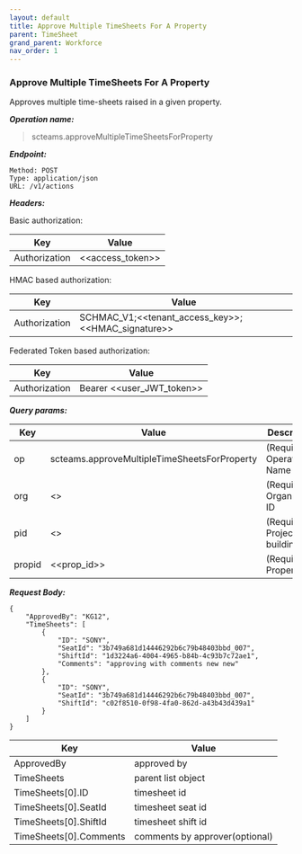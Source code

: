 ```yaml
---
layout: default
title: Approve Multiple TimeSheets For A Property
parent: TimeSheet
grand_parent: Workforce
nav_order: 1
---
```


### Approve Multiple TimeSheets For A Property

Approves multiple time-sheets raised in a given property.

***Operation name:***

> scteams.approveMultipleTimeSheetsForProperty

***Endpoint:***

```
Method: POST
Type: application/json
URL: /v1/actions
```

***Headers:***

Basic authorization:

|Key|Value|
|---|---|
|Authorization|<<access_token>>|


HMAC based authorization:

|Key|Value|
|---|---|
|Authorization|SCHMAC_V1;<<tenant_access_key>>;<<HMAC_signature>>|

Federated Token based authorization:

|Key|Value|
|---|---|
|Authorization|Bearer <<user_JWT_token>>|

***Query params:***

| Key | Value | Description |
| --- | ------|-------------|
| op | scteams.approveMultipleTimeSheetsForProperty | (Required) Operation Name |
| org | <<org>> | (Required) Organisation ID |
| pid | <<pid>> | (Required) Project OR building ID |
| propid | <<prop_id>> | (Required) Property ID |

***Request Body:***

```
{
    "ApprovedBy": "KG12",
    "TimeSheets": [
        {
            "ID": "SONY",
            "SeatId": "3b749a681d14446292b6c79b48403bbd_007",
            "ShiftId": "1d3224a6-4004-4965-b84b-4c93b7c72ae1",
            "Comments": "approving with comments new new"
        },
        {
            "ID": "SONY",
            "SeatId": "3b749a681d14446292b6c79b48403bbd_007",
            "ShiftId": "c02f8510-0f98-4fa0-862d-a43b43d439a1"
        }
    ]
}
```

|Key|Value|
|---|---|
|ApprovedBy|approved by|
|TimeSheets|parent list object|
|TimeSheets[0].ID|timesheet id|
|TimeSheets[0].SeatId|timesheet seat id|
|TimeSheets[0].ShiftId|timesheet shift id|
|TimeSheets[0].Comments|comments by approver(optional)|